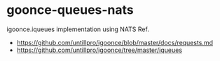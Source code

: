 # goonce-queues-nats

igoonce.iqueues implementation using NATS
Ref. 
- https://github.com/untillpro/igoonce/blob/master/docs/requests.md
- https://github.com/untillpro/igoonce/tree/master/iqueues


